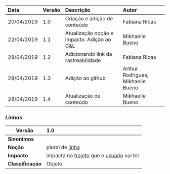 |Data|Versão|Descrição|Autor|
|:---|:---|:---|:---|
|20/04/2019|1.0|Criação e adição de conteúdo|Fabiana Ribas|
|22/04/2019|1.1|Atualização noção e impacto. Adição ao C&L|Mikhaelle Bueno|
|28/04/2019|1.2|Adicionando link da rastreabilidade|Fabiana Ribas|
|28/04/2019|1.3|Adição ao github|Arthur Rodrigues, Mikhaelle Bueno|
|28/04/2019|1.4|Atualização de conteúdo|Mikhaelle Bueno|

### ***<a name="linhas">Linhas</a>***


|Versão|1.0
|-|:-|
|**Sinonimos**|
|**Noção**|plural de [linha](#linha) |
|**Impacto**|impacta no [trajeto](#trajeto) que o [usuario](#usuario) vai ter |
|**Classificação**| Objeto
